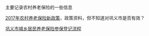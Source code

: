 主要记录农村养老保险的一些信息

[2017年农村养老保险新政策](http://www.chashebao.com/yanglaobaoxian/17963.html)，政策资料，但不知道对巩义市是否有效？

[巩义市城乡居民养老保险参保登记流程](http://www.gyrl.gov.cn/Shownews.asp?newsid=3059)
